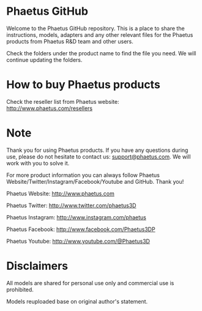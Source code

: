 # Phaetus GitHub
Welcome to the Phaetus GitHub repository. This is a place to share the instructions, models, adapters and any other relevant files for the Phaetus products from Phaetus R&D team and other users. 

Check the folders under the product name to find the file you need. We will continue updating the folders.

# How to buy Phaetus products
Check the reseller list from Phaetus website: http://www.phaetus.com/resellers

# Note
Thank you for using Phaetus products. If you have any questions during use, please do not hesitate to contact us: support@phaetus.com. We will work with you to solve it.

For more product information you can always follow Phaetus Website/Twitter/Instagram/Facebook/Youtube and GitHub. Thank you!

Phaetus Website: http://www.phaetus.com

Phaetus Twitter: http://www.twitter.com/phaetus3D

Phaetus Instagram: http://www.instagram.com/phaetus

Phaetus Facebook: http://www.facebook.com/Phaetus3DP

Phaetus Youtube: http://www.youtube.com/@Phaetus3D

# Disclaimers
All models are shared for personal use only and commercial use is prohibited.

Models reuploaded base on original author's statement.
